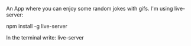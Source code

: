 An App where you can enjoy some random jokes with gifs. I'm using live-server:

npm install -g live-server

In the terminal write: live-server